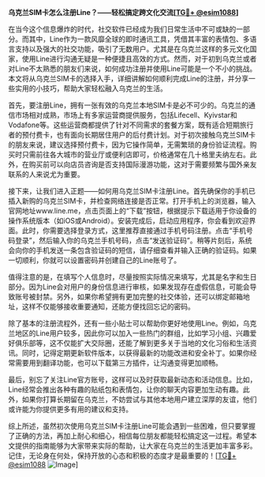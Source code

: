 **乌克兰SIM卡怎么注册Line？——轻松搞定跨文化交流[[TG💪+ @esim1088](https://t.me/s/esim1088)]**

在当今这个信息爆炸的时代，社交软件已经成为我们日常生活中不可或缺的一部分。而其中，Line作为一款风靡全球的即时通讯工具，凭借其丰富的表情包、多语言支持以及强大的社交功能，吸引了无数用户。尤其是在乌克兰这样的多元文化国家，使用Line进行沟通无疑是一种便捷且高效的方式。然而，对于初到乌克兰或者对Line不太熟悉的朋友们来说，如何成功注册并使用Line可能是一个不小的挑战。本文将从乌克兰SIM卡的选择入手，详细讲解如何顺利完成Line的注册，并分享一些实用的小技巧，帮助大家轻松融入乌克兰的生活。

首先，要注册Line，拥有一张有效的乌克兰本地SIM卡是必不可少的。乌克兰的通信市场相对成熟，市场上有多家运营商提供服务，包括Lifecell、Kyivstar和Vodafone等。这些运营商都提供了针对不同需求的套餐方案，既有适合短期旅行者的预付费卡，也有面向长期居住用户的后付费计划。对于初次接触乌克兰SIM卡的朋友来说，建议选择预付费卡，因为它操作简单，无需繁琐的身份验证流程。购买时只需前往各大城市的营业厅或便利店即可，价格通常在几十格里夫纳左右。此外，在购买前可以向店员咨询是否支持国际漫游功能，这对于需要频繁与国外亲友联系的人来说尤为重要。

接下来，让我们进入正题——如何用乌克兰SIM卡注册Line。首先确保你的手机已插入新购的乌克兰SIM卡，并检查网络连接是否正常。打开手机上的浏览器，输入官网地址www.line.me，点击页面上的“下载”按钮，根据提示下载适用于你设备的操作系统版本（如iOS或Android）。安装完成后，启动应用程序，你会看到欢迎界面。此时，你需要选择登录方式，这里推荐直接通过手机号码注册。点击“手机号码登录”，然后输入你的乌克兰手机号码，点击“发送验证码”。稍等片刻后，系统会向你的手机发送一条包含验证码的短信，请仔细查看并输入正确的验证码。如果一切顺利，你就可以设置密码并创建自己的Line账号了。

值得注意的是，在填写个人信息时，尽量按照实际情况来填写，尤其是名字和生日部分。因为Line会对用户的身份信息进行审核，如果发现存在虚假信息，可能会导致账号被封禁。另外，如果你希望拥有更加完整的社交体验，还可以绑定邮箱地址，这样不仅能够接收重要通知，还能方便找回忘记的密码。

除了基本的注册流程外，还有一些小贴士可以帮助你更好地使用Line。例如，乌克兰地区的Line用户较多，因此你可以加入一些热门的群组，比如学习小组、兴趣爱好俱乐部等，这不仅能扩大交际圈，还能了解到更多关于当地的文化习俗和生活资讯。同时，记得定期更新软件版本，以获得最新的功能改进和安全补丁。如果你经常需要用到翻译功能，也可以下载第三方插件，让沟通变得更加顺畅。

最后，别忘了关注Line官方账号，这样可以及时获取最新动态和活动信息。比如，Line经常会推出各种有趣的贴纸包和表情包，让你的聊天内容更加生动有趣。此外，如果你打算长期留在乌克兰，不妨尝试与其他本地用户建立深厚的友谊，他们或许能为你提供更多有用的建议和支持。

综上所述，虽然初次使用乌克兰SIM卡注册Line可能会遇到一些困难，但只要掌握了正确的方法，再加上耐心和细心，相信每位朋友都能轻松搞定这一过程。希望本文提供的指南能够为大家带来实际的帮助，让大家在乌克兰的生活更加丰富多彩。记住，无论身在何处，保持开放的心态和积极的态度才是最重要的！[[TG💪+ @esim1088](https://t.me/s/esim1088) ![Image](https://i.postimg.cc/4NQfJmqS/Snipaste-2025-05-13-00-14-12.png)]